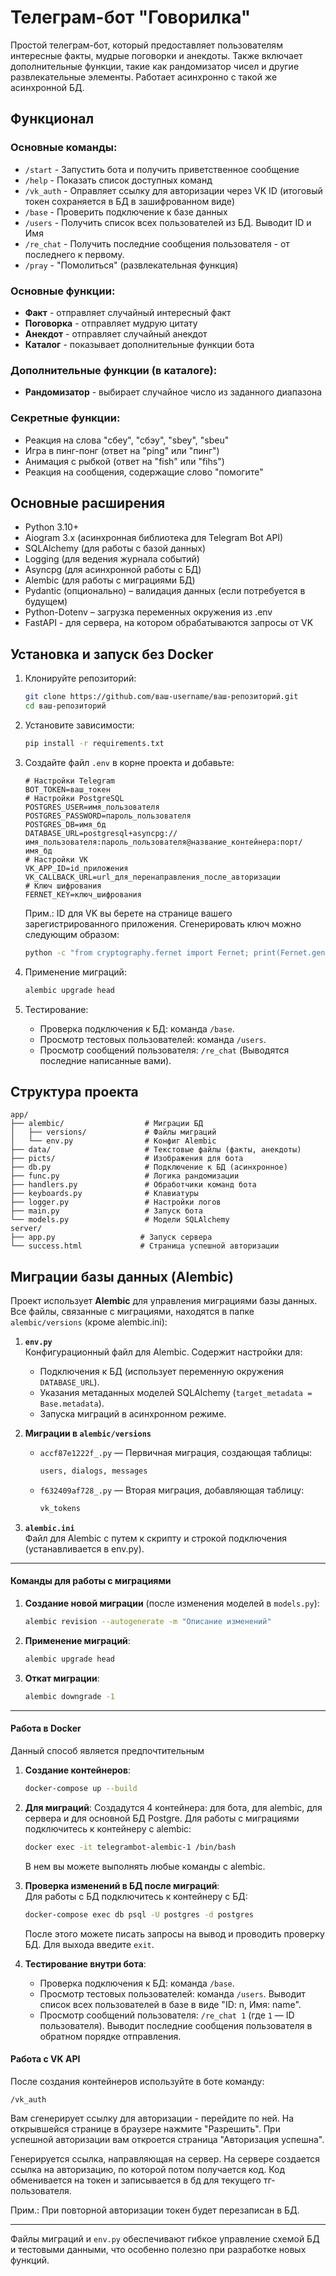 # Телеграм-бот "Говорилка"

Простой телеграм-бот, который предоставляет пользователям интересные факты, мудрые поговорки и анекдоты. Также включает дополнительные функции, такие как рандомизатор чисел и другие развлекательные элементы. Работает асинхронно с такой же асинхронной БД.

## Функционал

### Основные команды:
- `/start` - Запустить бота и получить приветственное сообщение
- `/help` - Показать список доступных команд
- `/vk_auth` - Оправляет ссылку для авторизации через VK ID (итоговый токен сохраняется в БД в зашифрованном виде)
- `/base` - Проверить подключение к базе данных
- `/users` - Получить список всех пользователей из БД. Выводит ID и Имя
- `/re_chat` - Получить последние сообщения пользователя - от последнего к первому.
- `/pray` - "Помолиться" (развлекательная функция)

### Основные функции:
- **Факт** - отправляет случайный интересный факт
- **Поговорка** - отправляет мудрую цитату
- **Анекдот** - отправляет случайный анекдот
- **Каталог** - показывает дополнительные функции бота

### Дополнительные функции (в каталоге):
- **Рандомизатор** - выбирает случайное число из заданного диапазона

### Секретные функции:
- Реакция на слова "сбеу", "сбэу", "sbey", "sbeu"
- Игра в пинг-понг (ответ на "ping" или "пинг")
- Анимация с рыбкой (ответ на "fish" или "fihs")
- Реакция на сообщения, содержащие слово "помогите"

## Основные расширения

- Python 3.10+
- Aiogram 3.x (асинхронная библиотека для Telegram Bot API)
- SQLAlchemy (для работы с базой данных)
- Logging (для ведения журнала событий)
- Asyncpg (для асинхронной работы с БД)
- Alembic (для работы с миграциями БД)
- Pydantic (опционально) – валидация данных (если потребуется в будущем)
- Python-Dotenv – загрузка переменных окружения из .env
- FastAPI - для сервера, на котором обрабатываются запросы от VK

## Установка и запуск без Docker

1. Клонируйте репозиторий:
   ```bash
   git clone https://github.com/ваш-username/ваш-репозиторий.git
   cd ваш-репозиторий
   ```

2. Установите зависимости:
   ```bash
   pip install -r requirements.txt
   ```

3. Создайте файл `.env` в корне проекта и добавьте:
   ```
   # Настройки Telegram
   BOT_TOKEN=ваш_токен
   # Настройки PostgreSQL
   POSTGRES_USER=имя_пользователя
   POSTGRES_PASSWORD=пароль_пользователя
   POSTGRES_DB=имя_бд
   DATABASE_URL=postgresql+asyncpg://имя_пользователя:пароль_пользователя@название_контейнера:порт/имя_бд
   # Настройки VK
   VK_APP_ID=id_приложения
   VK_CALLBACK_URL=url_для_перенаправления_после_авторизации
   # Ключ шифрования
   FERNET_KEY=ключ_шифрования
   ```

   Прим.: ID для VK вы берете на странице вашего зарегистрированного приложения.
   Сгенерировать ключ можно следующим образом:
   ```bash
   python -c "from cryptography.fernet import Fernet; print(Fernet.generate_key().decode())"
   ```

4. Применение миграций:  
   ```bash
   alembic upgrade head
   ```

5. Тестирование:  
   - Проверка подключения к БД: команда `/base`.  
   - Просмотр тестовых пользователей: команда `/users`.  
   - Просмотр сообщений пользователя: `/re_chat` (Выводятся последние написанные вами).  

## **Структура проекта**
```
app/
├── alembic/                  # Миграции БД
│   ├── versions/             # Файлы миграций
│   └── env.py                # Конфиг Alembic
├── data/                     # Текстовые файлы (факты, анекдоты)
├── picts/                    # Изображения для бота
├── db.py                     # Подключение к БД (асинхронное)
├── func.py                   # Логика рандомизации
├── handlers.py               # Обработчики команд бота
├── keyboards.py              # Клавиатуры
├── logger.py                 # Настройки логов
├── main.py                   # Запуск бота
└── models.py                 # Модели SQLAlchemy
server/
├── app.py                   # Запуск сервера
└── success.html             # Страница успешной авторизации
```

## **Миграции базы данных (Alembic)**
Проект использует **Alembic** для управления миграциями базы данных. Все файлы, связанные с миграциями, находятся в папке `alembic/versions` (кроме alembic.ini):

1. **`env.py`**  
   Конфигурационный файл для Alembic. Содержит настройки для:  
   - Подключения к БД (использует переменную окружения `DATABASE_URL`).  
   - Указания метаданных моделей SQLAlchemy (`target_metadata = Base.metadata`).  
   - Запуска миграций в асинхронном режиме.

2. **Миграции в `alembic/versions`**  
   - `accf87e1222f_.py` — Первичная миграция, создающая таблицы:  
     ```python
     users, dialogs, messages
     ```  
   - `f632409af728_.py` — Вторая миграция, добавляющая таблицу:  
     ```python
     vk_tokens
     ```   

3. **`alembic.ini`**  
   Файл для Alembic с путем к скрипту и строкой подключения (устанавливается в env.py).

---

#### **Команды для работы с миграциями**
1. **Создание новой миграции** (после изменения моделей в `models.py`):  
   ```bash
   alembic revision --autogenerate -m "Описание изменений"
   ```

2. **Применение миграций**:  
   ```bash
   alembic upgrade head
   ```

3. **Откат миграции**:  
   ```bash
   alembic downgrade -1
   ```
   
---

#### **Работа в Docker**
Данный способ является предпочтительным
1. **Создание контейнеров**:
   ```bash
   docker-compose up --build
   ```

2. **Для миграций**:
   Создадутся 4 контейнера: для бота, для alembic, для сервера и для основной БД Postgre.
   Для работы с миграциями подключитесь к контейнеру с alembic: 
   ```bash
   docker exec -it telegrambot-alembic-1 /bin/bash
   ```
   В нем вы можете выполнять любые команды с alembic.

3. **Проверка изменений в БД после миграций**:  
   Для работы с БД подключитесь к контейнеру с БД:
   ```bash
   docker-compose exec db psql -U postgres -d postgres
   ```
   После этого можете писать запросы на вывод и проводить проверку БД. Для выхода введите ```exit```.

4. **Тестирование внутри бота**:  
   - Проверка подключения к БД: команда `/base`.  
   - Просмотр тестовых пользователей: команда `/users`. Выводит список всех пользователей в базе в виде "ID: n, Имя: name".  
   - Просмотр сообщений пользователя: `/re_chat 1` (где `1` — ID пользователя). Выводит последние сообщения пользователя в обратном порядке отправления.

#### **Работа с VK API**
   После создания контейнеров используйте в боте команду:
   ```
   /vk_auth
   ```
   Вам сгенерирует ссылку для авторизации - перейдите по ней. 
   На открывшейся странице в браузере нажмите "Разрешить".
   При успешной авторизации вам откроется страница "Авторизация успешна".

   Генерируется ссылка, направляющая на сервер. На сервере создается ссылка на авторизацию, по которой потом получается код.
   Код обменивается на токен и записывается в бд для текущего тг-пользователя.

   Прим.: При повторной авторизации токен будет перезаписан в БД.

---

Файлы миграций и `env.py` обеспечивают гибкое управление схемой БД и тестовыми данными, что особенно полезно при разработке новых функций.
